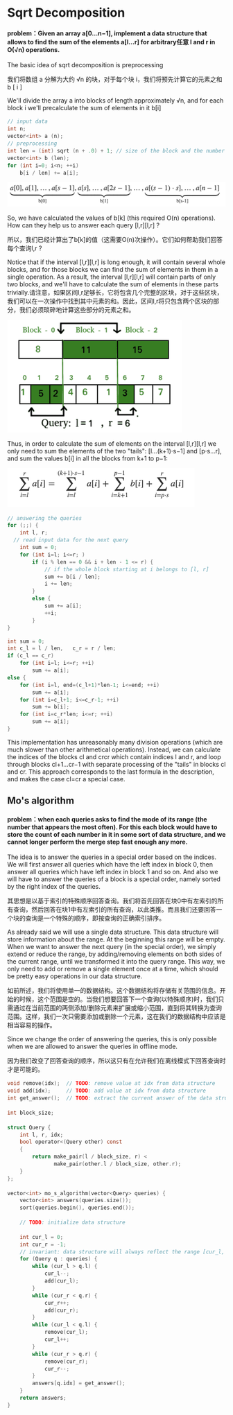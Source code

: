 



# Sqrt Decomposition

#### problem：Given an array a[0…n−1], implement a data structure that allows to find the sum of the elements a[l…r] for arbitrary任意 l and r in O(√n) operations.

The basic idea of sqrt decomposition is preprocessing

我们将数组 a 分解为大约 √n 的块，对于每个块 i，我们将预先计算它的元素之和 b [ i ] 

We'll divide the array a into blocks of length approximately √n, and for each block i we'll precalculate the sum of elements in it b[i]

```c
// input data
int n;
vector<int> a (n);
// preprocessing
int len = (int) sqrt (n + .0) + 1; // size of the block and the number of blocks
vector<int> b (len);
for (int i=0; i<n; ++i)
    b[i / len] += a[i];
```

<img src="Sqrt Decomposition.assets/image-20210217154936179.png" alt="image-20210217154936179" style="zoom:50%;" />

So, we have calculated the values of b[k] (this required O(n) operations). How can they help us to answer each query [l,r][l,r] ? 

所以，我们已经计算出了b[k]的值（这需要O(n)次操作）。它们如何帮助我们回答每个查询l,r ? 

Notice that if the interval [l,r][l,r] is long enough, it will contain several whole blocks, and for those blocks we can find the sum of elements in them in a single operation. As a result, the interval [l,r][l,r] will contain parts of only two blocks, and we'll have to calculate the sum of elements in these parts trivially.请注意，如果区间l,r足够长，它将包含几个完整的区块，对于这些区块，我们可以在一次操作中找到其中元素的和。因此，区间l,r将只包含两个区块的部分，我们必须琐碎地计算这些部分的元素之和。

<img src="平方根分解.assets/image-20210210110239070.png" alt="image-20210210110239070" style="zoom:50%;" />

Thus, in order to calculate the sum of elements on the interval [l,r][l,r] we only need to sum the elements of the two "tails": [l…(k+1)⋅s−1] and [p⋅s…r], and sum the values b[i] in all the blocks from k+1 to p−1:

<img src="Sqrt Decomposition.assets/image-20210217160453450.png" alt="image-20210217160453450" style="zoom:50%;" />

```c
// answering the queries
for (;;) {
    int l, r;
  // read input data for the next query
    int sum = 0;
    for (int i=l; i<=r; )
        if (i % len == 0 && i + len - 1 <= r) {
            // if the whole block starting at i belongs to [l, r]
            sum += b[i / len];
            i += len;
        }
        else {
            sum += a[i];
            ++i;
        }
}

```

```c
int sum = 0;
int c_l = l / len,   c_r = r / len;
if (c_l == c_r)
    for (int i=l; i<=r; ++i)
        sum += a[i];
else {
    for (int i=l, end=(c_l+1)*len-1; i<=end; ++i)
        sum += a[i];
    for (int i=c_l+1; i<=c_r-1; ++i)
        sum += b[i];
    for (int i=c_r*len; i<=r; ++i)
        sum += a[i];
}
```

This implementation has unreasonably many division operations (which are much slower than other arithmetical operations). Instead, we can calculate the indices of the blocks cl and crcr which contain indices l and r, and loop through blocks cl+1…cr−1 with separate processing of the "tails" in blocks cl and cr. This approach corresponds to the last formula in the description, and makes the case cl=cr a special case.

## Mo's algorithm

#### problem：when each queries asks to find the **mode** of its range (the number that appears the most often). For this each block would have to store the count of each number in it in some sort of data structure, and we cannot longer perform the merge step fast enough any more. 

The idea is to answer the queries in a special order based on the indices. We will first answer all queries which have the left index in block 0, then answer all queries which have left index in block 1 and so on. And also we will have to answer the queries of a block is a special order, namely sorted by the right index of the queries.

其思想是以基于索引的特殊顺序回答查询。我们将首先回答在块0中有左索引的所有查询，然后回答在块1中有左索引的所有查询，以此类推。而且我们还要回答一个块的查询是一个特殊的顺序，即按查询的正确索引排序。

As already said we will use a single data structure. This data structure will store information about the range. At the beginning this range will be empty. When we want to answer the next query (in the special order), we simply extend or reduce the range, by adding/removing elements on both sides of the current range, until we transformed it into the query range. This way, we only need to add or remove a single element once at a time, which should be pretty easy operations in our data structure.

如前所述，我们将使用单一的数据结构。这个数据结构将存储有关范围的信息。开始的时候，这个范围是空的。当我们想要回答下一个查询(以特殊顺序)时，我们只需通过在当前范围的两侧添加/删除元素来扩展或缩小范围，直到将其转换为查询范围。这样，我们一次只需要添加或删除一个元素，这在我们的数据结构中应该是相当容易的操作。

Since we change the order of answering the queries, this is only possible when we are allowed to answer the queries in offline mode.

因为我们改变了回答查询的顺序，所以这只有在允许我们在离线模式下回答查询时才是可能的。

```c
void remove(idx);  // TODO: remove value at idx from data structure
void add(idx);     // TODO: add value at idx from data structure
int get_answer();  // TODO: extract the current answer of the data structure

int block_size;

struct Query {
    int l, r, idx;
    bool operator<(Query other) const
    {
        return make_pair(l / block_size, r) <
               make_pair(other.l / block_size, other.r);
    }
};

vector<int> mo_s_algorithm(vector<Query> queries) {
    vector<int> answers(queries.size());
    sort(queries.begin(), queries.end());

    // TODO: initialize data structure

    int cur_l = 0;
    int cur_r = -1;
    // invariant: data structure will always reflect the range [cur_l, cur_r]
    for (Query q : queries) {
        while (cur_l > q.l) {
            cur_l--;
            add(cur_l);
        }
        while (cur_r < q.r) {
            cur_r++;
            add(cur_r);
        }
        while (cur_l < q.l) {
            remove(cur_l);
            cur_l++;
        }
        while (cur_r > q.r) {
            remove(cur_r);
            cur_r--;
        }
        answers[q.idx] = get_answer();
    }
    return answers;
}
```


